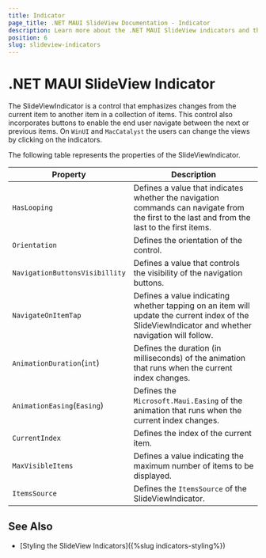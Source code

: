 ```yaml
---
title: Indicator
page_title: .NET MAUI SlideView Documentation - Indicator
description: Learn more about the .NET MAUI SlideView indicators and their features.
position: 6
slug: slideview-indicators
---
```


# .NET MAUI SlideView Indicator

The SlideViewIndicator is a control that emphasizes changes from the current item to another item in a collection of items. This control also incorporates buttons to enable the end user navigate between the next or previous items. On `WinUI` and `MacCatalyst` the users can change the views by clicking on the indicators.

The following table represents the properties of the SlideViewIndicator.

|Property| Description|
|--------|------------|
| `HasLooping`|Defines a value that indicates whether the navigation commands can navigate from the first to the last and from the last to the first items.|
| `Orientation`|Defines the orientation of the control.|
| `NavigationButtonsVisibillity`|Defines a value that controls the visibility of the navigation buttons.|
| `NavigatеOnItemTap`|Defines a value indicating whether tapping on an item will update the current index of the SlideViewIndicator and whether navigation will follow.|
| `AnimationDuration`(`int`)|Defines the duration (in milliseconds) of the animation that runs when the current index changes.|
| `AnimationEasing`(`Easing`)|Defines the `Microsoft.Maui.Easing` of the animation that runs when the current index changes.|
| `CurrentIndex`|Defines the index of the current item.|
| `MaxVisibleItems`|Defines a value indicating the maximum number of items to be displayed.|
| `ItemsSource`|Defines the `ItemsSource` of the SlideViewIndicator.|

## See Also

- [Styling the SlideView Indicators]({%slug indicators-styling%})